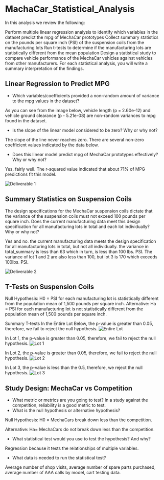 # MachaCar_Statistical_Analysis
In this analysis we review the following:

Perform multiple linear regression analysis to identify which variables in the dataset predict the mpg of MechaCar prototypes
Collect summary statistics on the pounds per square inch (PSI) of the suspension coils from the manufacturing lots
Run t-tests to determine if the manufacturing lots are statistically different from the mean population
Design a statistical study to compare vehicle performance of the MechaCar vehicles against vehicles from other manufacturers. For each statistical analysis, you will write a summary interpretation of the findings.

## Linear Regression to Predict MPG

- Which variables/coefficients provided a non-random amount of variance to the mpg values in the dataset?

As you can see from the image below, vehicle length (p = 2.60e-12) and vehicle ground clearance (p - 5.21e-08) are non-random variances to mpg found in the dataset.

- Is the slope of the linear model considered to be zero? Why or why not?

The slope of the line never reaches zero. There are several non-zero coefficient values indicated by the data below. 

- Does this linear model predict mpg of MechaCar prototypes effectively? Why or why not?

Yes, fairly well. The r-squared value indicated that about 71% of MPG predictions fit this model.
 
![Deliverable 1 ](https://user-images.githubusercontent.com/111031608/205808297-8846f116-0949-4e68-9cc7-180495fd7d0d.png)

## Summary Statistics on Suspension Coils 

The design specifications for the MechaCar suspension coils dictate that the variance of the suspension coils must not exceed 100 pounds per square inch. Does the current manufacturing data meet this design specification for all manufacturing lots in total and each lot individually? Why or why not?

Yes and no. the current manufacturing data meets the design specification for all manufacturing lots in total, but not all individually. the variance in total_summary is less than 63 which in turn, is less than 100 lbs. PSI. The variance of lot 1 and 2 are also less than 100, but lot 3 is 170 which exceeds 100lbs. PSI.


![Deliverable 2](https://user-images.githubusercontent.com/111031608/205808418-6380e504-4cf0-490f-9eec-14abb14cf108.png)

## T-Tests on Suspension Coils

Null Hypothesis: H0 = PSI for each manufacturing lot is statistically different from the population mean of 1,500 pounds per square inch. 
Alternative: Ha = PSI for each manufacturing lot is not statistically different from the population mean of 1,500 pounds per square inch.

Summary T-tests
In the Entire Lot Below, the p-value is greater than 0.05, therefore, we fail to reject the null hypothesis. 
![Entire Lot](https://user-images.githubusercontent.com/111031608/205808699-81602afa-ac45-4d15-9bb5-312a524e4d7c.png)

In Lot 1, the p-value is greater than 0.05, therefore, we fail to reject the null hypothesis.
![Lot 1](https://user-images.githubusercontent.com/111031608/205808889-c5ea5779-1a26-437e-8437-50e5df5fe346.png)

In Lot 2, the p-value is greater than 0.05, therefore, we fail to reject the null hypothesis.
![Lot 2 ](https://user-images.githubusercontent.com/111031608/205808799-a9a62d21-68c8-4f02-b7eb-12b75cd2b25c.png)

In Lot 3, the p-value is less than the 0.5, therefore, we reject the null hypothesis. 
![Lot 3](https://user-images.githubusercontent.com/111031608/205808842-3ad66688-51bc-45d2-942c-5a090356d6a1.png)

## Study Design: MechaCar vs Competition 

- What metric or metrics are you going to test?
In a study against the competition, reliability is a good metric to test. 
- What is the null hypothesis or alternative hypothesis?

Null Hypothesis: H0 = MechaCars break down less than the competition. 

Alternative: Ha= MechaCars do not break down less than the competition. 

- What statistical test would you use to test the hypothesis? And why?

Regression because it tests the relationships of multiple variables. 

- What data is needed to run the statistical test?

Average number of shop visits, average number of spare parts purchased, average number of AAA calls by model, cart testing data.


